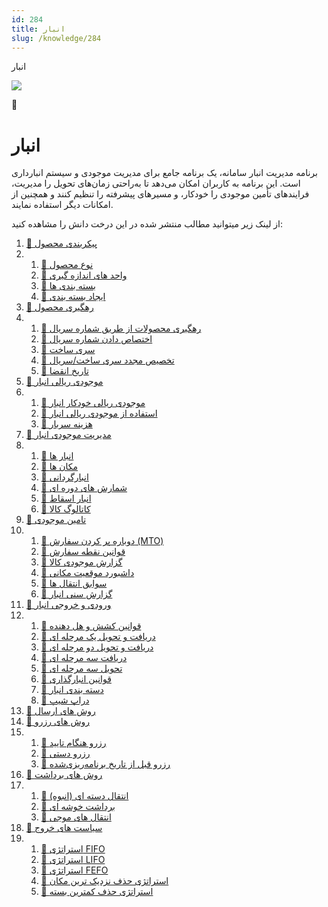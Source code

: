 ```yaml
---
id: 284
title: انبار
slug: /knowledge/284
---
```



 

انبار

 

![](https://odoofarsi.com/web/image/4273?access_token=758ed00a-51be-44b6-a98e-ee34230ae391)

🚚

# انبار

برنامه مدیریت انبار سامانه، یک برنامه جامع برای مدیریت موجودی و سیستم انبارداری است. این برنامه به کاربران امکان می‌دهد تا به‌راحتی زمان‌های تحویل را مدیریت، فرایندهای تأمین موجودی را خودکار، و مسیرهای پیشرفته را تنظیم کنند و همچنین از امکانات دیگر استفاده نمایند.

از لینک زیر میتوانید مطالب منتشر شده در این درخت دانش را مشاهده کنید:

1. [📖 پیکربندی محصول](./289)
2. 1. [📖 نوع محصول](./285)
   2. [📖 واحد های اندازه گیری](./286)
   3. [📖 بسته بندی ها](./287)
   4. [📖 ایجاد بسته بندی](./288)
3. [📖 رهگیری محصول](./290)
4. 1. [📖 رهگیری محصولات از طریق شماره سریال](./291)
   2. [📖 اختصاص دادن شماره سریال](./292)
   3. [📖 سری ساخت](./293)
   4. [📖 تخصیص مجدد سری ساخت/سریال](./294)
   5. [📖 تاریخ انقضا](./295)
5. [📖 موجودی ریالی انبار](./297)
6. 1. [📖 موجودی ریالی خودکار انبار](./298)
   2. [📖 استفاده از موجودی ریالی انبار](./299)
   3. [📖 هزینه سربار](./300)
7. [📖 مدیریت موجودی انبار](./302)
8. 1. [📖 انبار ها](./303)
   2. [📖 مکان ها](./304)
   3. [📖 انبارگردانی](./305)
   4. [📖 شمارش های دوره ای](./306)
   5. [📖 انبار اسقاط](./307)
   6. [📖 کاتالوگ کالا](./308)
9. [📖 تامین موجودی](./309)
10. 1. [📖 دوباره پر کردن سفارش (MTO)](./310)
    2. [📖 قوانین نقطه سفارش](./311)
    3. [📖 گزارش موجودی کالا](./312)
    4. [📖 داشبورد موقعیت مکانی](./313)
    5. [📖 سوابق انتقال ها](./314)
    6. [📖 گزارش سنی انبار](./315)
11. [📖 ورودی و خروجی انبار](./316)
12. 1. [📖 قوانین کشش و هل دهنده](./317)
    2. [📖 دریافت و تحویل یک مرحله ای](./325)
    3. [📖 دریافت و تحویل دو مرحله ای](./326)
    4. [📖 دریافت سه مرحله ای](./359)
    5. [📖 تحویل سه مرحله ای](./360)
    6. [📖 قوانین انبارگذاری](./335)
    7. [📖 دسته بندی انبار](./338)
    8. [📖 دراپ شیپ](./339)
13. [📖 روش های ارسال](./340)
14. [📖 روش های رزرو](./342)
15. 1. [📖 رزرو هنگام تایید](./343)
    2. [📖 رزرو دستی](./344)
    3. [📖 رزرو قبل از تاریخ برنامه‌ریزی‌شده](./346)
16. [📖 روش های برداشت](./347)
17. 1. [📖 انتقال دسته ای (انبوه)](./348)
    2. [📖 برداشت خوشه ای](./349)
    3. [📖 انتقال های موجی](./350)
18. [📖 سیاست های خروج](./351)
19. 1. [📖 استراتژی FIFO](./353)
    2. [📖 استراتژی LIFO](./354)
    3. [📖 استراتژی FEFO](./356)
    4. [📖 استراتژی حذف نزدیک ترین مکان](./357)
    5. [📖 استراتژی حذف کمترین بسته](./358)